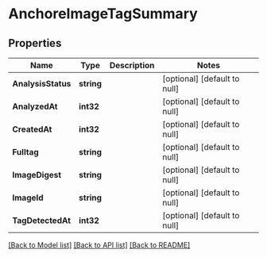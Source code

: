 # AnchoreImageTagSummary

## Properties
Name | Type | Description | Notes
------------ | ------------- | ------------- | -------------
**AnalysisStatus** | **string** |  | [optional] [default to null]
**AnalyzedAt** | **int32** |  | [optional] [default to null]
**CreatedAt** | **int32** |  | [optional] [default to null]
**Fulltag** | **string** |  | [optional] [default to null]
**ImageDigest** | **string** |  | [optional] [default to null]
**ImageId** | **string** |  | [optional] [default to null]
**TagDetectedAt** | **int32** |  | [optional] [default to null]

[[Back to Model list]](../README.md#documentation-for-models) [[Back to API list]](../README.md#documentation-for-api-endpoints) [[Back to README]](../README.md)


